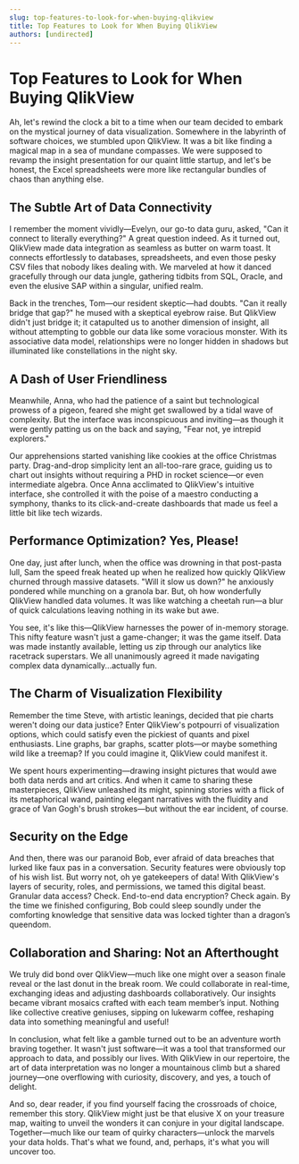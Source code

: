 ```yaml
---
slug: top-features-to-look-for-when-buying-qlikview
title: Top Features to Look for When Buying QlikView
authors: [undirected]
---
```



# Top Features to Look for When Buying QlikView

Ah, let's rewind the clock a bit to a time when our team decided to embark on the mystical journey of data visualization. Somewhere in the labyrinth of software choices, we stumbled upon QlikView. It was a bit like finding a magical map in a sea of mundane compasses. We were supposed to revamp the insight presentation for our quaint little startup, and let's be honest, the Excel spreadsheets were more like rectangular bundles of chaos than anything else.

## The Subtle Art of Data Connectivity

I remember the moment vividly—Evelyn, our go-to data guru, asked, "Can it connect to literally everything?" A great question indeed. As it turned out, QlikView made data integration as seamless as butter on warm toast. It connects effortlessly to databases, spreadsheets, and even those pesky CSV files that nobody likes dealing with. We marveled at how it danced gracefully through our data jungle, gathering tidbits from SQL, Oracle, and even the elusive SAP within a singular, unified realm.

Back in the trenches, Tom—our resident skeptic—had doubts. "Can it really bridge that gap?" he mused with a skeptical eyebrow raise. But QlikView didn't just bridge it; it catapulted us to another dimension of insight, all without attempting to gobble our data like some voracious monster. With its associative data model, relationships were no longer hidden in shadows but illuminated like constellations in the night sky.

## A Dash of User Friendliness

Meanwhile, Anna, who had the patience of a saint but technological prowess of a pigeon, feared she might get swallowed by a tidal wave of complexity. But the interface was inconspicuous and inviting—as though it were gently patting us on the back and saying, "Fear not, ye intrepid explorers." 

Our apprehensions started vanishing like cookies at the office Christmas party. Drag-and-drop simplicity lent an all-too-rare grace, guiding us to chart out insights without requiring a PHD in rocket science—or even intermediate algebra. Once Anna acclimated to QlikView's intuitive interface, she controlled it with the poise of a maestro conducting a symphony, thanks to its click-and-create dashboards that made us feel a little bit like tech wizards.

## Performance Optimization? Yes, Please!

One day, just after lunch, when the office was drowning in that post-pasta lull, Sam the speed freak heated up when he realized how quickly QlikView churned through massive datasets. "Will it slow us down?" he anxiously pondered while munching on a granola bar. But, oh how wonderfully QlikView handled data volumes. It was like watching a cheetah run—a blur of quick calculations leaving nothing in its wake but awe.

You see, it's like this—QlikView harnesses the power of in-memory storage. This nifty feature wasn't just a game-changer; it was the game itself. Data was made instantly available, letting us zip through our analytics like racetrack superstars. We all unanimously agreed it made navigating complex data dynamically...actually fun.

## The Charm of Visualization Flexibility

Remember the time Steve, with artistic leanings, decided that pie charts weren't doing our data justice? Enter QlikView's potpourri of visualization options, which could satisfy even the pickiest of quants and pixel enthusiasts. Line graphs, bar graphs, scatter plots—or maybe something wild like a treemap? If you could imagine it, QlikView could manifest it.

We spent hours experimenting—drawing insight pictures that would awe both data nerds and art critics. And when it came to sharing these masterpieces, QlikView unleashed its might, spinning stories with a flick of its metaphorical wand, painting elegant narratives with the fluidity and grace of Van Gogh's brush strokes—but without the ear incident, of course.

## Security on the Edge

And then, there was our paranoid Bob, ever afraid of data breaches that lurked like faux pas in a conversation. Security features were obviously top of his wish list. But worry not, oh ye gatekeepers of data! With QlikView's layers of security, roles, and permissions, we tamed this digital beast. Granular data access? Check. End-to-end data encryption? Check again. By the time we finished configuring, Bob could sleep soundly under the comforting knowledge that sensitive data was locked tighter than a dragon’s queendom.

## Collaboration and Sharing: Not an Afterthought

We truly did bond over QlikView—much like one might over a season finale reveal or the last donut in the break room. We could collaborate in real-time, exchanging ideas and adjusting dashboards collaboratively. Our insights became vibrant mosaics crafted with each team member’s input. Nothing like collective creative geniuses, sipping on lukewarm coffee, reshaping data into something meaningful and useful!

In conclusion, what felt like a gamble turned out to be an adventure worth braving together. It wasn't just software—it was a tool that transformed our approach to data, and possibly our lives. With QlikView in our repertoire, the art of data interpretation was no longer a mountainous climb but a shared journey—one overflowing with curiosity, discovery, and yes, a touch of delight.

And so, dear reader, if you find yourself facing the crossroads of choice, remember this story. QlikView might just be that elusive X on your treasure map, waiting to unveil the wonders it can conjure in your digital landscape. Together—much like our team of quirky characters—unlock the marvels your data holds. That's what we found, and, perhaps, it's what you will uncover too.
```